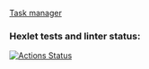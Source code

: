 [Task manager](https://python-project-52-6tqq.onrender.com)

### Hexlet tests and linter status:
[![Actions Status](https://github.com/alisa-kz/python-project-52/actions/workflows/hexlet-check.yml/badge.svg)](https://github.com/alisa-kz/python-project-52/actions)

